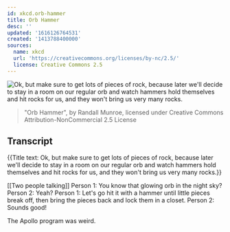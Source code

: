 ```yaml
---
id: xkcd.orb-hammer
title: Orb Hammer
desc: ''
updated: '1616126764531'
created: '1413788400000'
sources:
  name: xkcd
  url: 'https://creativecommons.org/licenses/by-nc/2.5/'
  license: Creative Commons 2.5
---
```

![Ok, but make sure to get lots of pieces of rock, because later we'll decide to stay in a room on our regular orb and watch hammers hold themselves and hit rocks for us, and they won't bring us very many rocks.](https://imgs.xkcd.com/comics/orb_hammer.png)
> "Orb Hammer", by Randall Munroe, licensed under Creative Commons Attribution-NonCommercial 2.5 License

## Transcript
{{Title text: Ok, but make sure to get lots of pieces of rock, because later we'll decide to stay in a room on our regular orb and watch hammers hold themselves and hit rocks for us, and they won't bring us very many rocks.}}

[[Two people talking]]
Person 1: You know that glowing orb in the night sky?
Person 2: Yeah?
Person 1: Let's go hit it with a hammer until little pieces break off, then bring the pieces back and lock them in a closet.
Person 2: Sounds good!

The Apollo program was weird.
